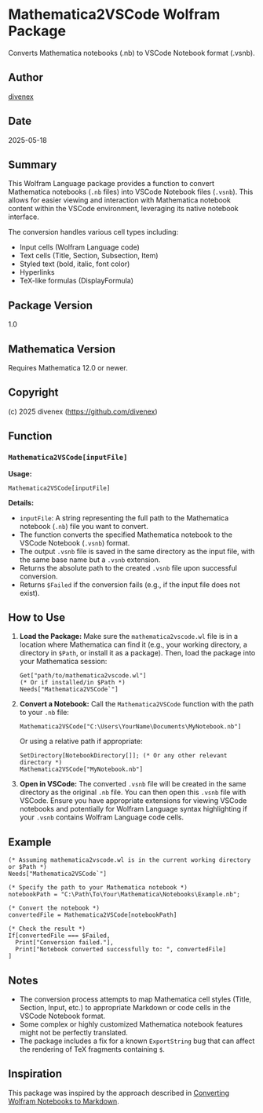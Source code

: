 # Mathematica2VSCode Wolfram Package

Converts Mathematica notebooks (.nb) to VSCode Notebook format (.vsnb).

## Author

[divenex](https://github.com/divenex)

## Date

2025-05-18

## Summary

This Wolfram Language package provides a function to convert Mathematica notebooks (`.nb` files) into VSCode Notebook files (`.vsnb`). This allows for easier viewing and interaction with Mathematica notebook content within the VSCode environment, leveraging its native notebook interface.

The conversion handles various cell types including:
*   Input cells (Wolfram Language code)
*   Text cells (Title, Section, Subsection, Item)
*   Styled text (bold, italic, font color)
*   Hyperlinks
*   TeX-like formulas (DisplayFormula)

## Package Version

1.0

## Mathematica Version

Requires Mathematica 12.0 or newer.

## Copyright

(c) 2025 divenex (https://github.com/divenex)

## Function

### `Mathematica2VSCode[inputFile]`

**Usage:**

`Mathematica2VSCode[inputFile]`

**Details:**

*   `inputFile`: A string representing the full path to the Mathematica notebook (`.nb`) file you want to convert.
*   The function converts the specified Mathematica notebook to the VSCode Notebook (`.vsnb`) format.
*   The output `.vsnb` file is saved in the same directory as the input file, with the same base name but a `.vsnb` extension.
*   Returns the absolute path to the created `.vsnb` file upon successful conversion.
*   Returns `$Failed` if the conversion fails (e.g., if the input file does not exist).

## How to Use

1.  **Load the Package:**
    Make sure the `mathematica2vscode.wl` file is in a location where Mathematica can find it (e.g., your working directory, a directory in `$Path`, or install it as a package).
    Then, load the package into your Mathematica session:
    ```wolfram
    Get["path/to/mathematica2vscode.wl"] 
    (* Or if installed/in $Path *)
    Needs["Mathematica2VSCode`"]
    ```

2.  **Convert a Notebook:**
    Call the `Mathematica2VSCode` function with the path to your `.nb` file:
    ```wolfram
    Mathematica2VSCode["C:\Users\YourName\Documents\MyNotebook.nb"]
    ```
    Or using a relative path if appropriate:
    ```wolfram
    SetDirectory[NotebookDirectory[]]; (* Or any other relevant directory *)
    Mathematica2VSCode["MyNotebook.nb"]
    ```

3.  **Open in VSCode:**
    The converted `.vsnb` file will be created in the same directory as the original `.nb` file. You can then open this `.vsnb` file with VSCode. Ensure you have appropriate extensions for viewing VSCode notebooks and potentially for Wolfram Language syntax highlighting if your `.vsnb` contains Wolfram Language code cells.

## Example

```wolfram
(* Assuming mathematica2vscode.wl is in the current working directory or $Path *)
Needs["Mathematica2VSCode`"]

(* Specify the path to your Mathematica notebook *)
notebookPath = "C:\Path\To\Your\Mathematica\Notebooks\Example.nb";

(* Convert the notebook *)
convertedFile = Mathematica2VSCode[notebookPath]

(* Check the result *)
If[convertedFile === $Failed,
  Print["Conversion failed."],
  Print["Notebook converted successfully to: ", convertedFile]
]
```

## Notes

*   The conversion process attempts to map Mathematica cell styles (Title, Section, Input, etc.) to appropriate Markdown or code cells in the VSCode Notebook format.
*   Some complex or highly customized Mathematica notebook features might not be perfectly translated.
*   The package includes a fix for a known `ExportString` bug that can affect the rendering of TeX fragments containing `$`.

## Inspiration

This package was inspired by the approach described in [Converting Wolfram Notebooks to Markdown](https://practicalwolf.com/2020/04/02/converting-wolfram-notebooks-to-markdown.html).
